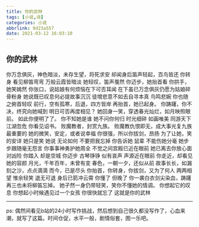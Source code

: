 ```yaml
---
title: 你的武林
tags: [小说,诗]
categories: 小说
abbrlink: 9d23a557
date: 2021-03-12 16:03:10
---
```

## 你的武林

你万念俱灰，神色暗淡，未存生望，将死求安
却闻身后笛声轻起，百鸟皆还
你转身
看见柳笛弯弯
万般云霞皆暗淡<!-- more -->
她轻叹，笛声戛然
你迈步，她抬首看
你拱手，她笑嫣然
你张口，说姑娘有何烦恼在下可否耳闻
在下虽已万念俱灰仍愿为姑娘碎骨粉身
她说既已叹息何必提故事沉沉
徒增悲意不如去自寻本真
鸟鸣悲婉
你也随之俯首轻叹
前行，空有孤寒，后退，四方皆岸
再抬首，她已起身。
你踌躇，你不决，终究向她喊到
明日可否再度相见？
她回身一笑，穿透春光灿烂，如月映照眼前。
如此你便明了了。
你不知她是谁
她不问你何归
时光细碎
如画唯美
同游天下
江湖忽危
你看见诏书。
败魔教者，封赏九族。
败魔教仇恨即无，成大事光复九族
最重要的
她的微笑，安定，或者说幸福
你很强，所以你拔剑，昂扬
为了让她，笑的安详
她只是笑
她说
无论如何
不要把我忘掉
你告诉她
鼠辈
不能伤她分毫
她步步跟随毫无怨言
你事事神勇护她周全
不觉之间宫殿已近在眼前
她已离去你放心面对凶险
你踏入
却是空城
你迈步
古琴铮铮
似有哀声
声源近在眼前
你走近，却看见她的容颜
月光，千年百年，未曾有变
春色，一朝一夕，还似从前
故事长长，如漏刻之沙，点点滴滴
而今，已是尽头
你抬首，你转身，你拔剑，又为了何人
两两相望
惟余轻笑
退无可退
身后已箭冲云霄
你懂了
但晚了
你一袭白衣剑尖染血，踌躇再三也未将柳笛忘掉。
她孑然一身仍带轻笑，笑你不懂她的情调。
你想起它的叹息
你想起小时候遇见过一个女孩
你很快就忘了
这就是你的武林

***

ps: 偶然间看见b站的24小时写作挑战，然后想到自己很久都没写作了，心血来潮，就写了这篇。时间仓促，水平一般，剧情俗套，图一乐吧。
